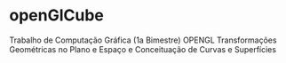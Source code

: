 # openGlCube
Trabalho de Computação Gráfica (1a Bimestre)  OPENGL  Transformações Geométricas no Plano e Espaço e Conceituação de Curvas e Superfícies
